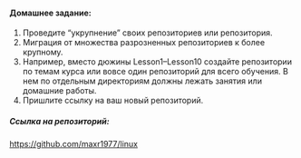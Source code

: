 #### Домашнее задание:


1. Проведите “укрупнение” своих репозиториев или репозитория. 
2. Миграция от множества разрозненных репозиториев к более крупному.
3. Например, вместо дюжины Lesson1–Lesson10 создайте репозитории по темам курса или вовсе один репозиторий для всего обучения. В нем по отдельным директориям должны лежать занятия или домашние работы. 
4. Пришлите ссылку на ваш новый репозиторий.



##### Ссылка на репозиторий:
https://github.com/maxr1977/linux